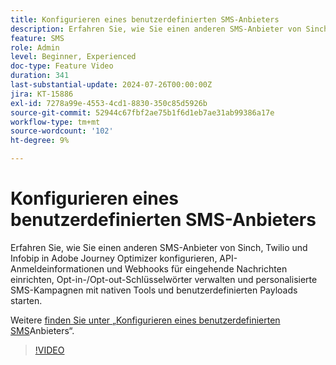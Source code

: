 ```yaml
---
title: Konfigurieren eines benutzerdefinierten SMS-Anbieters
description: Erfahren Sie, wie Sie einen anderen SMS-Anbieter von Sinch, Twilio und Infobip in Adobe Journey Optimizer konfigurieren, API-Anmeldeinformationen und Webhooks für eingehende Nachrichten einrichten, Opt-in-/Opt-out-Schlüsselwörter verwalten und personalisierte SMS-Kampagnen mit nativen Tools und benutzerdefinierten Payloads starten.
feature: SMS
role: Admin
level: Beginner, Experienced
doc-type: Feature Video
duration: 341
last-substantial-update: 2024-07-26T00:00:00Z
jira: KT-15886
exl-id: 7278a99e-4553-4cd1-8830-350c85d5926b
source-git-commit: 52944c67fbf2ae75b1f6d1eb7ae31ab99386a17e
workflow-type: tm+mt
source-wordcount: '102'
ht-degree: 9%

---
```


# Konfigurieren eines benutzerdefinierten SMS-Anbieters

Erfahren Sie, wie Sie einen anderen SMS-Anbieter von Sinch, Twilio und Infobip in Adobe Journey Optimizer konfigurieren, API-Anmeldeinformationen und Webhooks für eingehende Nachrichten einrichten, Opt-in-/Opt-out-Schlüsselwörter verwalten und personalisierte SMS-Kampagnen mit nativen Tools und benutzerdefinierten Payloads starten.

Weitere [ finden Sie unter „Konfigurieren eines benutzerdefinierten SMS](https://experienceleague.adobe.com/de/docs/journey-optimizer/using/channels/sms/configure-sms/sms-configuration-custom)Anbieters“.

>[!VIDEO](https://video.tv.adobe.com/v/3443615/?learn=on&enablevpops&captions=ger)

